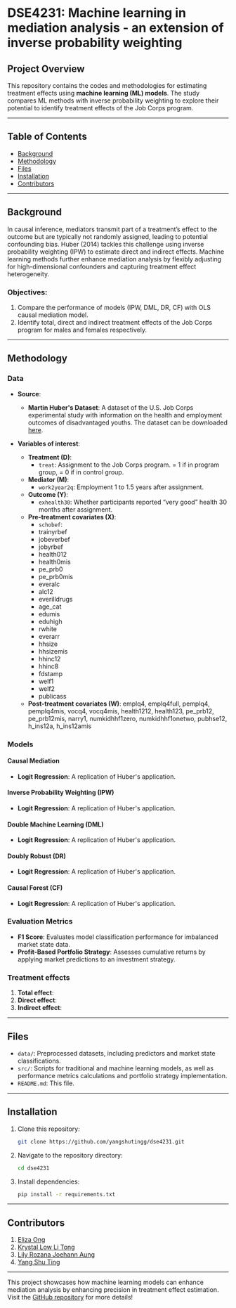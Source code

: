 # DSE4231: Machine learning in mediation analysis - an extension of inverse probability weighting

## Project Overview  

This repository contains the codes and methodologies for estimating treatment effects using **machine learning (ML) models**. The study compares ML methods with inverse probability weighting to explore their potential to identify treatment effects of the Job Corps program.  

---

## Table of Contents  

- [Background](#background)  
- [Methodology](#methodology)  
- [Files](#files)  
- [Installation](#installation)  
- [Contributors](#contributors)  

---

## Background  

In causal inference, mediators transmit part of a treatment’s effect to the outcome but are typically not randomly assigned, leading to potential confounding bias. Huber (2014) tackles this challenge using inverse probability weighting (IPW) to estimate direct and indirect effects. Machine learning methods further enhance mediation analysis by flexibly adjusting for high-dimensional confounders and capturing treatment effect heterogeneity.

### Objectives:  

1. Compare the performance of models (IPW, DML, DR, CF) with OLS causal mediation model.  
2. Identify total, direct and indirect treatment effects of the Job Corps program for males and females respectively.  

---

## Methodology  

### Data  

- **Source**:  
  - **Martin Huber's Dataset**: A dataset of the U.S. Job Corps experimental study with information on the health and employment outcomes of disadvantaged youths. The dataset can be downloaded [here](http://qed.econ.queensu.ca/jae/datasets/huber001/).

- **Variables of interest**:  
  - **Treatment (D)**:
    - `treat`: Assignment to the Job Corps program. = 1 if in program group, = 0 if in control group.
  - **Mediator (M)**:
    - `work2year2q`: Employment 1 to 1.5 years after assignment.
  - **Outcome (Y)**:
    - `exhealth30`: Whether participants reported “very good” health 30 months after assignment.
  - **Pre-treatment covariates (X)**:
    - `schobef`:
    - trainyrbef
    - jobeverbef
    - jobyrbef
    - health012
    - health0mis
    - pe_prb0
    - pe_prb0mis
    - everalc
    - alc12
    - everilldrugs
    - age_cat
    - edumis
    - eduhigh
    - rwhite
    - everarr
    - hhsize
    - hhsizemis
    - hhinc12
    - hhinc8
    - fdstamp
    - welf1
    - welf2
    - publicass
  - **Post-treatment covariates (W)**: emplq4, emplq4full, pemplq4, pemplq4mis, vocq4, vocq4mis,  health1212, health123,  pe_prb12, pe_prb12mis,  narry1, numkidhhf1zero, numkidhhf1onetwo, pubhse12, h_ins12a, h_ins12amis

### Models  

#### Causal Mediation
- **Logit Regression**: A replication of Huber's application.

#### Inverse Probability Weighting (IPW)  
- **Logit Regression**: A replication of Huber's application.  

#### Double Machine Learning (DML)  
- **Logit Regression**: A replication of Huber's application.

#### Doubly Robust (DR)  
- **Logit Regression**: A replication of Huber's application.

#### Causal Forest (CF)  
- **Logit Regression**: A replication of Huber's application.

### Evaluation Metrics  
- **F1 Score**: Evaluates model classification performance for imbalanced market state data.  
- **Profit-Based Portfolio Strategy**: Assesses cumulative returns by applying market predictions to an investment strategy.  

### Treatment effects  
1. **Total effect**:
2. **Direct effect**: 
3. **Indirect effect**:

---

## Files  

- `data/`: Preprocessed datasets, including predictors and market state classifications.  
- `src/`: Scripts for traditional and machine learning models, as well as performance metrics calculations and portfolio strategy implementation.  
- `README.md`: This file.  

---

## Installation  

1. Clone this repository:  
    ```bash  
    git clone https://github.com/yangshutingg/dse4231.git  
    ```  
2. Navigate to the repository directory:  
    ```bash  
    cd dse4231  
    ```  
3. Install dependencies:  
    ```bash  
    pip install -r requirements.txt  
    ```  

---

## Contributors  

1. [Eliza Ong](https://github.com/Elizaongwz)  
2. [Krystal Low Li Tong](https://github.com/krystallow)
3. [Lily Rozana Joehann Aung](https://github.com/lilyrja)
4. [Yang Shu Ting](https://github.com/yangshutingg)  

---

This project showcases how machine learning models can enhance mediation analysis by enhancing precision in treatment effect estimation. Visit the [GitHub repository](https://github.com/yangshutingg/dse4231) for more details!
